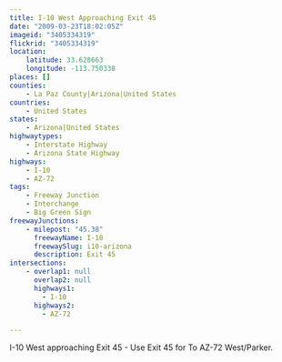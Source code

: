 ```yaml
---
title: I-10 West Approaching Exit 45
date: "2009-03-23T18:02:05Z"
imageid: "3405334319"
flickrid: "3405334319"
location:
    latitude: 33.628663
    longitude: -113.750338
places: []
counties:
    - La Paz County|Arizona|United States
countries:
    - United States
states:
    - Arizona|United States
highwaytypes:
    - Interstate Highway
    - Arizona State Highway
highways:
    - I-10
    - AZ-72
tags:
    - Freeway Junction
    - Interchange
    - Big Green Sign
freewayJunctions:
    - milepost: "45.38"
      freewayName: I-10
      freewaySlug: i10-arizona
      description: Exit 45
intersections:
    - overlap1: null
      overlap2: null
      highways1:
        - I-10
      highways2:
        - AZ-72

---
```

I-10 West approaching Exit 45 - Use Exit 45 for To AZ-72 West/Parker.